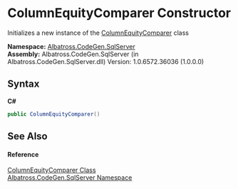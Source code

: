 # ColumnEquityComparer Constructor 
 

Initializes a new instance of the <a href="T_Albatross_CodeGen_SqlServer_ColumnEquityComparer.md">ColumnEquityComparer</a> class

**Namespace:**&nbsp;<a href="N_Albatross_CodeGen_SqlServer.md">Albatross.CodeGen.SqlServer</a><br />**Assembly:**&nbsp;Albatross.CodeGen.SqlServer (in Albatross.CodeGen.SqlServer.dll) Version: 1.0.6572.36036 (1.0.0.0)

## Syntax

**C#**<br />
``` C#
public ColumnEquityComparer()
```


## See Also


#### Reference
<a href="T_Albatross_CodeGen_SqlServer_ColumnEquityComparer.md">ColumnEquityComparer Class</a><br /><a href="N_Albatross_CodeGen_SqlServer.md">Albatross.CodeGen.SqlServer Namespace</a><br />